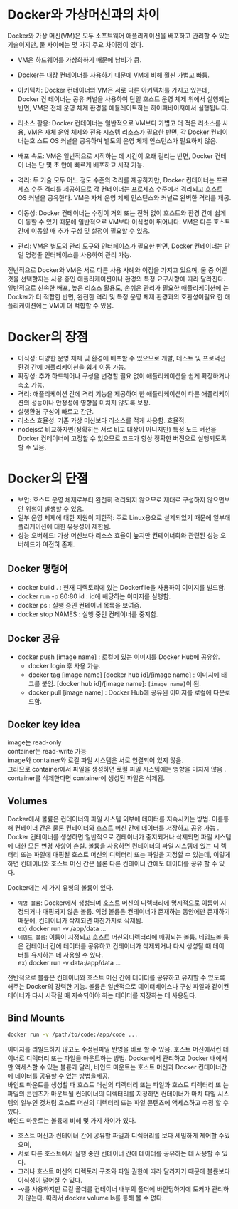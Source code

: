 # Docker와 가상머신과의 차이

Docker와 가상 머신(VM)은 모두 소프트웨어 애플리케이션을 배포하고 관리할 수 있는
기술이지만, 둘 사이에는 몇 가지 주요 차이점이 있다.

- VM은 하드웨어를 가상화하기 때문에 낭비가 큼.
- Docker는 내장 컨테이너를 사용하기 때문에 VM에 비해 훨씬 가볍고 빠름.

- 아키텍처: Docker 컨테이너와 VM은 서로 다른 아키텍처를 가지고 있는데, Docker 컨
  테이너는 공유 커널을 사용하여 단일 호스트 운영 체제 위에서 실행되는 반면, VM은
  전체 운영 체제 환경을 에뮬레이트하는 하이퍼바이저에서 실행됩니다.
- 리소스 활용: Docker 컨테이너는 일반적으로 VM보다 가볍고 더 적은 리소스를 사용,
  VM은 자체 운영 체제와 전용 시스템 리소스가 필요한 반면, 각 Docker 컨테이너는호
  스트 OS 커널을 공유하며 별도의 운영 체제 인스턴스가 필요하지 않음.
- 배포 속도: VM은 일반적으로 시작하는 데 시간이 오래 걸리는 반면, Docker 컨테이
  너는 단 몇 초 만에 빠르게 배포하고 시작 가능.
- 격리: 두 기술 모두 어느 정도 수준의 격리를 제공하지만, Docker 컨테이너는 프로
  세스 수준 격리를 제공하므로 각 컨테이너는 프로세스 수준에서 격리되고 호스트 OS
  커널을 공유한다. VM은 자체 운영 체제 인스턴스와 커널로 완벽한 격리를 제공.
- 이동성: Docker 컨테이너는 수정이 거의 또는 전혀 없이 호스트와 환경 간에 쉽게이
  동할 수 있기 때문에 일반적으로 VM보다 이식성이 뛰어나다. VM은 다른 호스트 간에
  이동할 때 추가 구성 및 설정이 필요할 수 있음.
- 관리: VM은 별도의 관리 도구와 인터페이스가 필요한 반면, Docker 컨테이너는 단일
  명령줄 인터페이스를 사용하여 관리 가능.

전반적으로 Docker와 VM은 서로 다른 사용 사례와 이점을 가지고 있으며, 둘 중 어떤
것을 선택할지는 사용 중인 애플리케이션이나 환경의 특정 요구사항에 따라 달라진다.
일반적으로 신속한 배포, 높은 리소스 활용도, 손쉬운 관리가 필요한 애플리케이션에
는 Docker가 더 적합한 반면, 완전한 격리 및 특정 운영 체제 환경과의 호환성이필요
한 애플리케이션에는 VM이 더 적합할 수 있음.

# Docker의 장점

- 이식성: 다양한 운영 체제 및 환경에 배포할 수 있으므로 개발, 테스트 및 프로덕션
  환경 간에 애플리케이션을 쉽게 이동 가능.
- 확장성: 추가 하드웨어나 구성을 변경할 필요 없이 애플리케이션을 쉽게 확장하거나
  축소 가능.
- 격리: 애플리케이션 간에 격리 기능을 제공하여 한 애플리케이션이 다른 애플리케이
  션의 성능이나 안정성에 영향을 미치지 않도록 보장.
- 실행환경 구성이 빠르고 간단.
- 리소스 효율성: 기존 가상 머신보다 리소스를 적게 사용함. 효율적.
- nodejs로 비교하자면(정확히는 서로 비교 대상이 아니지만) 특정 노드 버전을
  Docker 컨테이너에 고정할 수 있으므로 코드가 항상 정확한 버전으로 실행되도록 할
  수 있음.

# Docker의 단점

- 보안: 호스트 운영 체제로부터 완전히 격리되지 않으므로 제대로 구성하지 않으면보
  안 위험이 발생할 수 있음.
- 일부 운영 체제에 대한 지원이 제한적: 주로 Linux용으로 설계되었기 때문에 일부애
  플리케이션에 대한 유용성이 제한됨.
- 성능 오버헤드: 가상 머신보다 리소스 효율이 높지만 컨테이너화와 관련된 성능 오
  버헤드가 여전히 존재.

## Docker 명령어

- docker build . : 현재 디렉토리에 있는 Dockerfile을 사용하여 이미지를 빌드함.
- docker run -p 80:80 id : id에 해당하는 이미지를 실행함.
- docker ps : 실행 중인 컨테이너 목록을 보여줌.
- docker stop NAMES : 실행 중인 컨테이너를 중지함.

## Docker 공유

- docker push [image name] : 로컬에 있는 이미지를 Docker Hub에 공유함.
  - docker login 후 사용 가능.
  - docker tag [image name] [docker hub id]/[image name] : 이미지에 태그를 붙임.
    [docker hub id]/[image name]: `[image name]`이 됨.
  - docker pull [image name] : Docker Hub에 공유된 이미지를 로컬에 다운로드함.

## Docker key idea

image는 read-only  
container는 read-write 가능  
image와 container와 로컬 파일 시스템은 서로 연결되어 있지 않음.  
그러므로 container에서 파일을 생성하면 로컬 파일 시스템에는 영향을 미치지 않음
.  
container를 삭제한다면 container에 생성된 파일은 삭제됨.

## Volumes

Docker에서 볼륨은 컨테이너의 파일 시스템 외부에 데이터를 지속시키는 방법. 이를통
해 컨테이너 간은 물론 컨테이너와 호스트 머신 간에 데이터를 저장하고 공유 가능
.  
Docker 컨테이너를 생성하면 일반적으로 컨테이너가 중지되거나 삭제되면 파일 시스템
에 대한 모든 변경 사항이 손실. 볼륨을 사용하면 컨테이너의 파일 시스템에 있는 디
렉터리 또는 파일에 매핑될 호스트 머신의 디렉터리 또는 파일을 지정할 수 있는데,
이렇게 하면 컨테이너와 호스트 머신 간은 물론 다른 컨테이너 간에도 데이터를 공유
할 수 있다.

Docker에는 세 가지 유형의 볼륨이 있다.

- `익명 볼륨`: Docker에서 생성되며 호스트 머신의 디렉터리에 명시적으로 이름이 지
  정되거나 매핑되지 않은 볼륨. 익명 볼륨은 컨테이너가 존재하는 동안에만 존재하기
  때문에, 컨테이너가 삭제되면 마찬가지로 삭제됨.  
  ex) docker run -v /app/data ...
- `네임드 볼륨`: 이름이 지정되고 호스트 머신의디렉터리에 매핑되는 볼륨. 네임드볼
  륨은 컨테이너 간에 데이터를 공유하고 컨테이너가 삭제되거나 다시 생성될 때 데이
  터를 유지하는 데 사용할 수 있다.  
  ex) docker run -v data:/app/data ...

전반적으로 볼륨은 컨테이너와 호스트 머신 간에 데이터를 공유하고 유지할 수 있도록
해주는 Docker의 강력한 기능. 볼륨은 일반적으로 데이터베이스나 구성 파일과 같이컨
테이너가 다시 시작될 때 지속되어야 하는 데이터를 저장하는 데 사용된다.

## Bind Mounts

```sh
docker run -v /path/to/code:/app/code ...
```

이미지를 리빌드하지 않고도 수정된파일 반영을 바로 할 수 있음. 호스트 머신에서컨
테이너로 디렉터리 또는 파일을 마운트하는 방법. Docker에서 관리하고 Docker 내에서
만 액세스할 수 있는 볼륨과 달리, 바인드 마운트는 호스트 머신과 Docker 컨테이너간
에 데이터를 공유할 수 있는 방법을제공.  
바인드 마운트를 생성할 때 호스트 머신의 디렉터리 또는 파일과 호스트 디렉터리 또
는 파일의 콘텐츠가 마운트될 컨테이너의 디렉터리를 지정하면 컨테이너가 마치 파일
시스템의 일부인 것처럼 호스트 머신의 디렉터리 또는 파일 콘텐츠에 액세스하고 수정
할 수 있다.  
바인드 마운트는 볼륨에 비해 몇 가지 차이가 있다.

- 호스트 머신과 컨테이너 간에 공유할 파일과 디렉터리를 보다 세밀하게 제어할 수있
  으며,
- 서로 다른 호스트에서 실행 중인 컨테이너 간에 데이터를 공유하는 데 사용할 수 있
  다.
- 그러나 호스트 머신의 디렉토리 구조와 파일 권한에 따라 달라지기 때문에 볼륨보다
  이식성이 떨어질 수 있다.
- -v를 사용하지만 로컬 폴더를 컨테이너 내부의 폴더에 바인딩하기에 도커가 관리하
  지 않는다. 따라서 docker volume ls를 통해 볼 수 없다.
